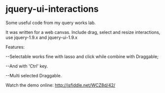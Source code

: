 jquery-ui-interactions
======================

Some useful code from my query works lab.

It was written for a web canvas. Include drag, select and resize interactions, use jquery-1.9.x and jquery-ui-1.9.x

Features: 

--Selectable works fine with lasso and click while combine with Draggable;

--And with 'Ctrl' key.

--Multi selected Draggable.

Watch the demo online: http://jsfiddle.net/WCZ8d/42/
